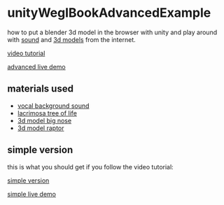 # unityWeglBookAdvancedExample
how to put a blender 3d model in the browser with unity
and play around with [sound](https://freesound.org "it's free!") and [3d models](https://www.turbosquid.com/Search/3D-Models/free/blend "it's free!") from the internet.

[video tutorial](https://diode.zone/videos/watch/da47b4fb-deaf-4b98-8a08-d654f6b6ad76 "Click")

[advanced live demo](https://webgl-unity-book-advanced.surge.sh/ "Click")

## materials used
- [vocal background sound](https://freesound.org/people/whalesofjupiter/sounds/333932/ "Click")
- [lacrimosa tree of life](https://www.youtube.com/results?search_query=lacrimosa+tree+of+life "Click")
- [3d model big nose](https://www.turbosquid.com/3d-models/statue-god-big-nose-blend/1116869 "Click")
- [3d model raptor](https://www.turbosquid.com/3d-models/raptor-dinosaur-model-1538088 "Click")

## simple version
this is what you should get if you follow the video tutorial:

[simple version](https://github.com/themancalledjakob/unityWebGlBookExample "Click")

[simple live demo](https://webgl-unity-book.surge.sh/ "Click")
